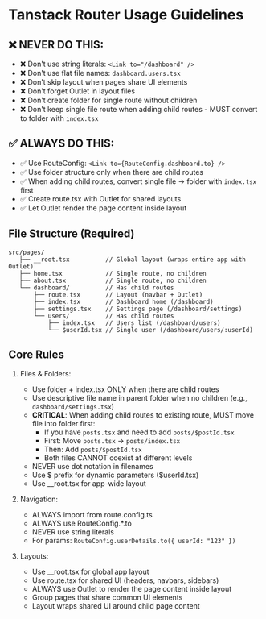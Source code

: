 # Tanstack Router Usage Guidelines

## ❌ NEVER DO THIS:

- ❌ Don't use string literals: `<Link to="/dashboard" />`
- ❌ Don't use flat file names: `dashboard.users.tsx`
- ❌ Don't skip layout when pages share UI elements
- ❌ Don't forget Outlet in layout files
- ❌ Don't create folder for single route without children
- ❌ Don't keep single file route when adding child routes - MUST convert to folder with `index.tsx`

## ✅ ALWAYS DO THIS:

- ✅ Use RouteConfig: `<Link to={RouteConfig.dashboard.to} />`
- ✅ Use folder structure only when there are child routes
- ✅ When adding child routes, convert single file → folder with `index.tsx` first
- ✅ Create route.tsx with Outlet for shared layouts
- ✅ Let Outlet render the page content inside layout

## File Structure (Required)

```
src/pages/
   ├── __root.tsx          // Global layout (wraps entire app with Outlet)
   ├── home.tsx            // Single route, no children
   ├── about.tsx           // Single route, no children
   └── dashboard/          // Has child routes
       ├── route.tsx       // Layout (navbar + Outlet)
       ├── index.tsx       // Dashboard home (/dashboard)
       ├── settings.tsx    // Settings page (/dashboard/settings)
       └── users/          // Has child routes
           ├── index.tsx   // Users list (/dashboard/users)
           └── $userId.tsx // Single user (/dashboard/users/:userId)
```

## Core Rules

1. Files & Folders:

   - Use folder + index.tsx ONLY when there are child routes
   - Use descriptive file name in parent folder when no children (e.g., `dashboard/settings.tsx`)
   - **CRITICAL**: When adding child routes to existing route, MUST move file into folder first:
     - If you have `posts.tsx` and need to add `posts/$postId.tsx`
     - First: Move `posts.tsx` → `posts/index.tsx`
     - Then: Add `posts/$postId.tsx`
     - Both files CANNOT coexist at different levels
   - NEVER use dot notation in filenames
   - Use $ prefix for dynamic parameters ($userId.tsx)
   - Use \_\_root.tsx for app-wide layout

2. Navigation:

   - ALWAYS import from route.config.ts
   - ALWAYS use RouteConfig.\*.to
   - NEVER use string literals
   - For params: `RouteConfig.userDetails.to({ userId: "123" })`

3. Layouts:
   - Use \_\_root.tsx for global app layout
   - Use route.tsx for shared UI (headers, navbars, sidebars)
   - ALWAYS use Outlet to render the page content inside layout
   - Group pages that share common UI elements
   - Layout wraps shared UI around child page content
